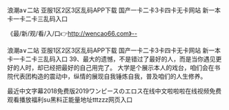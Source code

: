 浪潮a∨二站
亚服1区2区3区乱码APP下载
国产一卡二卡3卡四卡无卡网站
新一本卡一卡二卡三乱码入口


《最/新/观/看/入/口👉http://wencao66.com》--

浪潮a∨二站
亚服1区2区3区乱码APP下载
国产一卡二卡3卡四卡无卡网站
新一本卡一卡二卡三乱码入口
	39、最大的遗憾，不是错过了最好的人，而是当你遇见更好的人时，却已经把最好的自己用完了。
大学是个展示本人的戏台，咱们会在书院代表团构造的震动中，纵情的展现自我锤炼自我，普及咱们的人生修养。





最近中文字幕2018免费版2019ワンピースのエロス在线中文啦啦啦在线视频免费观看播放福利su黑料正能量地址tttzzz网页入口
